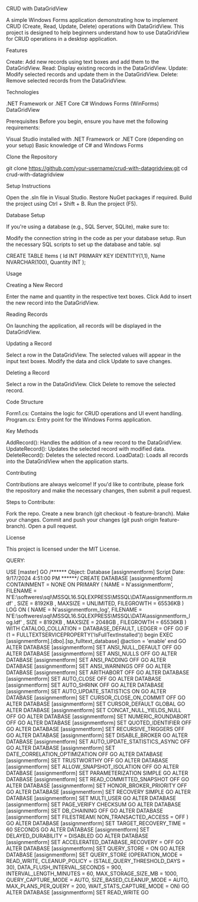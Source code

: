 CRUD with DataGridView

A simple Windows Forms application demonstrating how to implement CRUD (Create, Read, Update, Delete) operations with DataGridView. This project is designed to help beginners understand how to use DataGridView for CRUD operations in a desktop application.

Features

Create: Add new records using text boxes and add them to the DataGridView.
Read: Display existing records in the DataGridView.
Update: Modify selected records and update them in the DataGridView.
Delete: Remove selected records from the DataGridView.

Technologies

.NET Framework or .NET Core
C#
Windows Forms (WinForms)
DataGridView

Prerequisites
Before you begin, ensure you have met the following requirements:

Visual Studio installed with .NET Framework or .NET Core (depending on your setup)
Basic knowledge of C# and Windows Forms

Clone the Repository

git clone https://github.com/your-username/crud-with-datagridview.git
cd crud-with-datagridview

Setup Instructions

Open the .sln file in Visual Studio.
Restore NuGet packages if required.
Build the project using Ctrl + Shift + B.
Run the project (F5).

Database Setup 

If you're using a database (e.g., SQL Server, SQLite), make sure to:

Modify the connection string in the code as per your database setup.
Run the necessary SQL scripts to set up the database and table.
sql

CREATE TABLE Items (
    Id INT PRIMARY KEY IDENTITY(1,1),
    Name NVARCHAR(100),
    Quantity INT
);

Usage

Creating a New Record

Enter the name and quantity in the respective text boxes.
Click Add to insert the new record into the DataGridView.

Reading Records

On launching the application, all records will be displayed in the DataGridView.

Updating a Record

Select a row in the DataGridView.
The selected values will appear in the input text boxes.
Modify the data and click Update to save changes.

Deleting a Record

Select a row in the DataGridView.
Click Delete to remove the selected record.

Code Structure

Form1.cs: Contains the logic for CRUD operations and UI event handling.
Program.cs: Entry point for the Windows Forms application.

Key Methods

AddRecord(): Handles the addition of a new record to the DataGridView.
UpdateRecord(): Updates the selected record with modified data.
DeleteRecord(): Deletes the selected record.
LoadData(): Loads all records into the DataGridView when the application starts.


Contributing

Contributions are always welcome! If you'd like to contribute, please fork the repository and make the necessary changes, then submit a pull request.

Steps to Contribute:

Fork the repo.
Create a new branch (git checkout -b feature-branch).
Make your changes.
Commit and push your changes (git push origin feature-branch).
Open a pull request.

License

This project is licensed under the MIT License.

QUERY:

USE [master] GO
/****** Object: Database [assignmentform] Script Date: 9/17/2024 4:51:00 PM ******/ CREATE DATABASE [assignmentform] CONTAINMENT = NONE ON PRIMARY ( NAME = N'assignmentform', FILENAME = N'E:\softweres\sql\MSSQL16.SQLEXPRESS\MSSQL\DATA\assignmentform.mdf' , SIZE = 8192KB , MAXSIZE = UNLIMITED, FILEGROWTH = 65536KB ) LOG ON ( NAME = N'assignmentform_log', FILENAME = N'E:\softweres\sql\MSSQL16.SQLEXPRESS\MSSQL\DATA\assignmentform_log.ldf' , SIZE = 8192KB , MAXSIZE = 2048GB , FILEGROWTH = 65536KB ) WITH CATALOG_COLLATION = DATABASE_DEFAULT, LEDGER = OFF GO
IF (1 = FULLTEXTSERVICEPROPERTY('IsFullTextInstalled')) begin EXEC [assignmentform].[dbo].[sp_fulltext_database] @action = 'enable' end GO
ALTER DATABASE [assignmentform] SET ANSI_NULL_DEFAULT OFF GO
ALTER DATABASE [assignmentform] SET ANSI_NULLS OFF GO
ALTER DATABASE [assignmentform] SET ANSI_PADDING OFF GO
ALTER DATABASE [assignmentform] SET ANSI_WARNINGS OFF GO
ALTER DATABASE [assignmentform] SET ARITHABORT OFF GO
ALTER DATABASE [assignmentform] SET AUTO_CLOSE OFF GO
ALTER DATABASE [assignmentform] SET AUTO_SHRINK OFF GO
ALTER DATABASE [assignmentform] SET AUTO_UPDATE_STATISTICS ON GO
ALTER DATABASE [assignmentform] SET CURSOR_CLOSE_ON_COMMIT OFF GO
ALTER DATABASE [assignmentform] SET CURSOR_DEFAULT GLOBAL GO
ALTER DATABASE [assignmentform] SET CONCAT_NULL_YIELDS_NULL OFF GO
ALTER DATABASE [assignmentform] SET NUMERIC_ROUNDABORT OFF GO
ALTER DATABASE [assignmentform] SET QUOTED_IDENTIFIER OFF GO
ALTER DATABASE [assignmentform] SET RECURSIVE_TRIGGERS OFF GO
ALTER DATABASE [assignmentform] SET DISABLE_BROKER GO
ALTER DATABASE [assignmentform] SET AUTO_UPDATE_STATISTICS_ASYNC OFF GO
ALTER DATABASE [assignmentform] SET DATE_CORRELATION_OPTIMIZATION OFF GO
ALTER DATABASE [assignmentform] SET TRUSTWORTHY OFF GO
ALTER DATABASE [assignmentform] SET ALLOW_SNAPSHOT_ISOLATION OFF GO
ALTER DATABASE [assignmentform] SET PARAMETERIZATION SIMPLE GO
ALTER DATABASE [assignmentform] SET READ_COMMITTED_SNAPSHOT OFF GO
ALTER DATABASE [assignmentform] SET HONOR_BROKER_PRIORITY OFF GO
ALTER DATABASE [assignmentform] SET RECOVERY SIMPLE GO
ALTER DATABASE [assignmentform] SET MULTI_USER GO
ALTER DATABASE [assignmentform] SET PAGE_VERIFY CHECKSUM
GO
ALTER DATABASE [assignmentform] SET DB_CHAINING OFF GO
ALTER DATABASE [assignmentform] SET FILESTREAM( NON_TRANSACTED_ACCESS = OFF ) GO
ALTER DATABASE [assignmentform] SET TARGET_RECOVERY_TIME = 60 SECONDS GO
ALTER DATABASE [assignmentform] SET DELAYED_DURABILITY = DISABLED GO
ALTER DATABASE [assignmentform] SET ACCELERATED_DATABASE_RECOVERY = OFF
GO
ALTER DATABASE [assignmentform] SET QUERY_STORE = ON GO
ALTER DATABASE [assignmentform] SET QUERY_STORE (OPERATION_MODE = READ_WRITE, CLEANUP_POLICY = (STALE_QUERY_THRESHOLD_DAYS = 30), DATA_FLUSH_INTERVAL_SECONDS = 900, INTERVAL_LENGTH_MINUTES = 60, MAX_STORAGE_SIZE_MB = 1000, QUERY_CAPTURE_MODE = AUTO, SIZE_BASED_CLEANUP_MODE = AUTO, MAX_PLANS_PER_QUERY = 200, WAIT_STATS_CAPTURE_MODE = ON) GO
ALTER DATABASE [assignmentform] SET READ_WRITE GO

